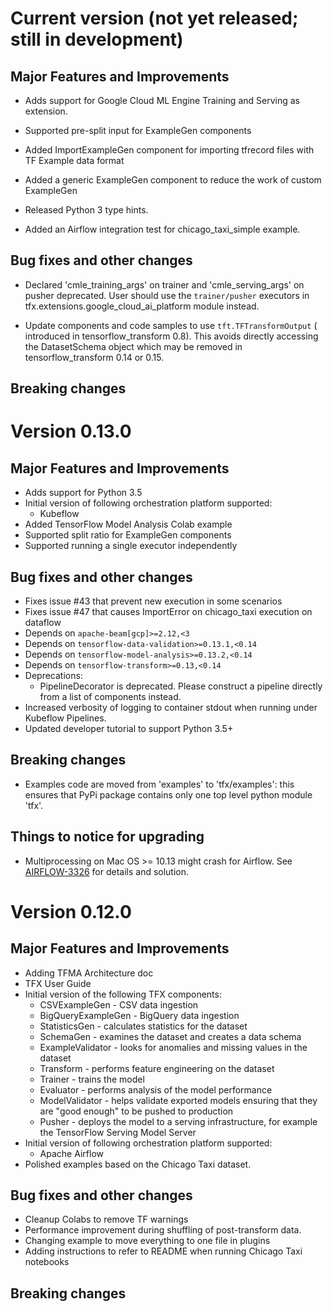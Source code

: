 # Current version (not yet released; still in development)

## Major Features and Improvements
*   Adds support for Google Cloud ML Engine Training and Serving as extension.

*   Supported pre-split input for ExampleGen components
*   Added ImportExampleGen component for importing tfrecord files with
    TF Example data format
*   Added a generic ExampleGen component to reduce the work of custom ExampleGen
*   Released Python 3 type hints.
*   Added an Airflow integration test for chicago_taxi_simple example.

## Bug fixes and other changes
*   Declared 'cmle_training_args' on trainer and 'cmle_serving_args' on
    pusher deprecated. User should use the `trainer/pusher` executors in
    tfx.extensions.google_cloud_ai_platform module instead.

*   Update components and code samples to use `tft.TFTransformOutput` (
    introduced in tensorflow_transform 0.8).  This avoids directly accessing the
    DatasetSchema object which may be removed in tensorflow_transform 0.14 or
    0.15.

## Breaking changes


# Version 0.13.0

## Major Features and Improvements
*   Adds support for Python 3.5
*   Initial version of following orchestration platform supported:
    *   Kubeflow
*   Added TensorFlow Model Analysis Colab example
*   Supported split ratio for ExampleGen components
*   Supported running a single executor independently

## Bug fixes and other changes

*   Fixes issue #43 that prevent new execution in some scenarios
*   Fixes issue #47 that causes ImportError on chicago_taxi execution on dataflow
*   Depends on `apache-beam[gcp]>=2.12,<3`
*   Depends on `tensorflow-data-validation>=0.13.1,<0.14`
*   Depends on `tensorflow-model-analysis>=0.13.2,<0.14`
*   Depends on `tensorflow-transform>=0.13,<0.14`
*   Deprecations:
    *    PipelineDecorator is deprecated. Please construct a pipeline directly from a list of components instead.
*   Increased verbosity of logging to container stdout when running under
    Kubeflow Pipelines.
*   Updated developer tutorial to support Python 3.5+

## Breaking changes
*   Examples code are moved from 'examples' to 'tfx/examples': this ensures that PyPi package contains only one top level python module 'tfx'.

## Things to notice for upgrading
*   Multiprocessing on Mac OS >= 10.13 might crash for Airflow. See
    [AIRFLOW-3326](https://issues.apache.org/jira/browse/AIRFLOW-3326)
    for details and solution.

# Version 0.12.0

## Major Features and Improvements

*   Adding TFMA Architecture doc
*   TFX User Guide
*   Initial version of the following TFX components:
    *   CSVExampleGen - CSV data ingestion
    *   BigQueryExampleGen - BigQuery data ingestion
    *   StatisticsGen - calculates statistics for the dataset
    *   SchemaGen - examines the dataset and creates a data schema
    *   ExampleValidator - looks for anomalies and missing values in the dataset
    *   Transform - performs feature engineering on the dataset
    *   Trainer - trains the model
    *   Evaluator - performs analysis of the model performance
    *   ModelValidator - helps validate exported models ensuring that they are
        "good enough" to be pushed to production
    *   Pusher - deploys the model to a serving infrastructure, for example the
        TensorFlow Serving Model Server
*   Initial version of following orchestration platform supported:
    *   Apache Airflow
*   Polished examples based on the Chicago Taxi dataset.

## Bug fixes and other changes

*   Cleanup Colabs to remove TF warnings
*   Performance improvement during shuffling of post-transform data.
*   Changing example to move everything to one file in plugins
*   Adding instructions to refer to README when running Chicago Taxi notebooks

## Breaking changes
